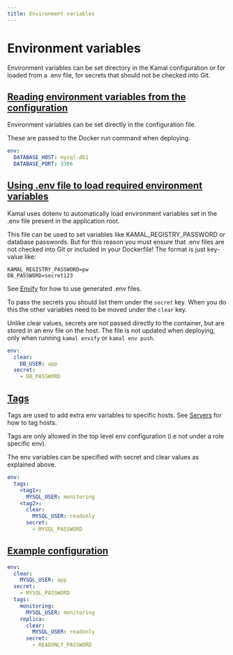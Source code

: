 ```yaml
---
title: Environment variables
---
```


# Environment variables

Environment variables can be set directory in the Kamal configuration or for loaded from a .env file, for secrets that should not be checked into Git.

## [Reading environment variables from the configuration](#reading-environment-variables-from-the-configuration)

Environment variables can be set directly in the configuration file.

These are passed to the Docker run command when deploying.

```yaml
env:
  DATABASE_HOST: mysql-db1
  DATABASE_PORT: 3306
```

## [Using .env file to load required environment variables](#using-.env-file-to-load-required-environment-variables)

Kamal uses dotenv to automatically load environment variables set in the .env file present in the application root.

This file can be used to set variables like KAMAL_REGISTRY_PASSWORD or database passwords. But for this reason you must ensure that .env files are not checked into Git or included in your Dockerfile! The format is just key-value like:

```
KAMAL_REGISTRY_PASSWORD=pw
DB_PASSWORD=secret123
```

See [Envify](../../commands/envify/) for how to use generated .env files.

To pass the secrets you should list them under the `secret` key. When you do this the other variables need to be moved under the `clear` key.

Unlike clear values, secrets are not passed directly to the container, but are stored in an env file on the host. The file is not updated when deploying, only when running `kamal envify` or `kamal env push`.

```yaml
env:
  clear:
    DB_USER: app
  secret:
    - DB_PASSWORD
```

## [Tags](#tags)

Tags are used to add extra env variables to specific hosts. See [Servers](../servers) for how to tag hosts.

Tags are only allowed in the top level env configuration (i.e not under a role specific env).

The env variables can be specified with secret and clear values as explained above.

```yaml
env:
  tags:
    <tag1>:
      MYSQL_USER: monitoring
    <tag2>:
      clear:
        MYSQL_USER: readonly
      secret:
        - MYSQL_PASSWORD
```

## [Example configuration](#example-configuration)

```yaml
env:
  clear:
    MYSQL_USER: app
  secret:
    - MYSQL_PASSWORD
  tags:
    monitoring:
      MYSQL_USER: monitoring
    replica:
      clear:
        MYSQL_USER: readonly
      secret:
        - READONLY_PASSWORD
```
